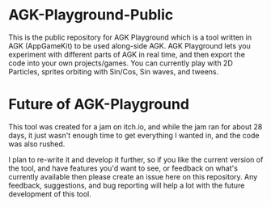 # AGK-Playground-Public
This is the public repository for AGK Playground which is a tool written in AGK (AppGameKit) to be used along-side AGK. AGK Playground lets you experiment with different parts of AGK in real time, and then export the code into your own projects/games. You can currently play with 2D Particles, sprites orbiting with Sin/Cos, Sin waves, and tweens.

# Future of AGK-Playground
This tool was created for a jam on itch.io, and while the jam ran for about 28 days, it just wasn't enough time to get everything I wanted in, and the code was also rushed.

I plan to re-write it and develop it further, so if you like the current version of the tool, and have features you'd want to see, or feedback on what's currently available then please create an issue here on this repository. Any feedback, suggestions, and bug reporting will help a lot with the future development of this tool.
